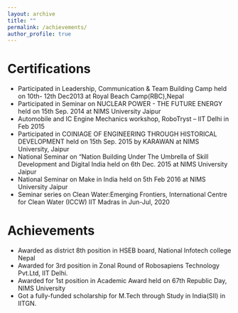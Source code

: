 ```yaml
---
layout: archive
title: ""
permalink: /achievements/
author_profile: true
---
```


Certifications
======

* Participated in Leadership, Communication & Team Building Camp held on 10th- 12th Dec2013 at Royal Beach Camp(RBC),Nepal
* Participated in Seminar on NUCLEAR POWER - THE FUTURE ENERGY held on 15th Sep. 2014 at NIMS University Jaipur
* Automobile and IC Engine Mechanics workshop, RoboTryst – IIT Delhi in Feb 2015
* Participated in COINIAGE OF ENGINEERING THROUGH HISTORICAL DEVELOPMENT held on 15th Sep. 2015 by KARAWAN at NIMS University, Jaipur
* National Seminar on “Nation Building Under The Umbrella of Skill Development and Digital India held on 6th Dec. 2015 at NIMS University Jaipur
* National Seminar on Make in India held on 5th Feb 2016 at NIMS University Jaipur
* Seminar series on Clean Water:Emerging Frontiers, International Centre for Clean Water (ICCW) IIT Madras in Jun-Jul, 2020

Achievements
======

* Awarded as district 8th position in HSEB board, National Infotech college Nepal 
* Awarded for 3rd position in Zonal Round of Robosapiens Technology Pvt.Ltd, IIT Delhi.
* Awarded for 1st position in Academic Award held on 67th Republic Day, NIMS University
* Got a fully-funded scholarship for M.Tech through Study in India(SII) in IITGN.
